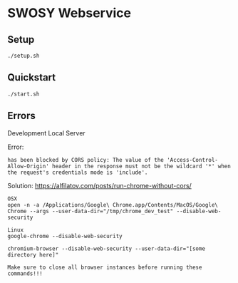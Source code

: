 # SWOSY Webservice

## Setup

```
./setup.sh
```

## Quickstart

```
./start.sh
```

## Errors

Development Local Server

Error:
```
has been blocked by CORS policy: The value of the 'Access-Control-Allow-Origin' header in the response must not be the wildcard '*' when the request's credentials mode is 'include'.
```

Solution:
https://alfilatov.com/posts/run-chrome-without-cors/
```
OSX
open -n -a /Applications/Google\ Chrome.app/Contents/MacOS/Google\ Chrome --args --user-data-dir="/tmp/chrome_dev_test" --disable-web-security

Linux
google-chrome --disable-web-security

chromium-browser --disable-web-security --user-data-dir="[some directory here]"

Make sure to close all browser instances before running these commands!!!
```

